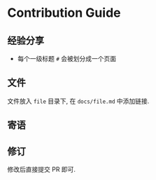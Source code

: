 # Contribution Guide

## 经验分享

- 每个一级标题 `#` 会被划分成一个页面

## 文件

文件放入 `file` 目录下, 在 `docs/file.md` 中添加链接. 

## 寄语

## 修订

修改后直接提交 PR 即可.
